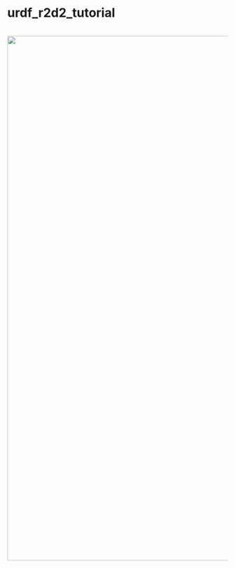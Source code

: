 # urdf_r2d2_tutorial

<div style="display: inline_block" align="center"><br>
 <img align="center" alt="Visualisation"  width="1200" src="/images/r2d2.gif">
</div>
